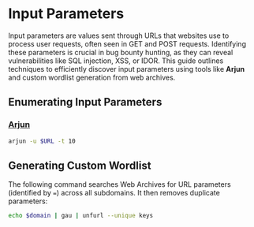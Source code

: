 # Input Parameters

Input parameters are values sent through URLs that websites use to process user requests, often seen in GET and POST requests. Identifying these parameters is crucial in bug bounty hunting, as they can reveal vulnerabilities like SQL injection, XSS, or IDOR. This guide outlines techniques to efficiently discover input parameters using tools like **Arjun** and custom wordlist generation from web archives.

## Enumerating Input Parameters

### [Arjun](https://github.com/s0md3v/Arjun)

```bash
arjun -u $URL -t 10
```

## Generating Custom Wordlist

The following command searches Web Archives for URL parameters (identified by `=`) across all subdomains. It then removes duplicate parameters:

```bash
echo $domain | gau | unfurl --unique keys
```

